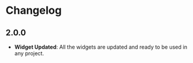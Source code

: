 # Changelog

## 2.0.0
- **Widget Updated**: All the widgets are updated and ready to be used in any project.